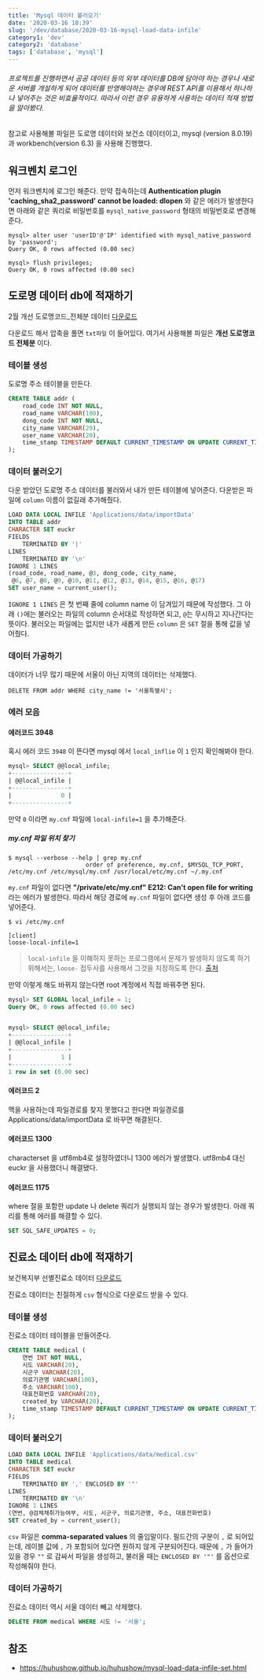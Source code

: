 ```yaml
---
title: 'Mysql 데이터 불러오기'
date: '2020-03-16 18:39'
slug: '/dev/database/2020-03-16-mysql-load-data-infile'
category1: 'dev'
category2: 'database'
tags: ['database', 'mysql']
---
```


###### 프로젝트를 진행하면서 공공 데이터 등의 외부 데이터를 DB에 담아야 하는 경우나 새로운 서버를 개설하게 되어 데이터를 반영해야하는 경우에 REST API를 이용해서 하나하나 넣어주는 것은 비효율적이다. 따라서 이런 경우 유용하게 사용하는 데이터 적재 방법을 알아봤다.

<!-- end -->

참고로 사용해볼 파일은 도로명 데이터와 보건소 데이터이고, mysql (version 8.0.19)과 workbench(version 6.3) 을 사용해 진행했다.



## 워크벤치 로그인

먼저 워크벤치에 로그인 해준다. 만약 접속하는데 **Authentication plugin 'caching_sha2_password' cannot be loaded: dlopen** 와 같은 에러가 발생한다면 아래와 같은 쿼리로 비밀번호를 `mysql_native_password` 형태의 비밀번호로 변경해준다.


```
mysql> alter user 'userID'@'IP' identified with mysql_native_password by 'password';
Query OK, 0 rows affected (0.00 sec)

mysql> flush privileges;
Query OK, 0 rows affected (0.00 sec)
```



## 도로명 데이터 db에 적재하기

2월 개선 도로명코드_전체분 데이터 [다운로드](http://www.juso.go.kr/addrlink/addressBuildDevNew.do?menu=match)

다운로드 해서 압축을 풀면 `txt파일` 이 들어있다. 여기서 사용해볼 파일은 **개선 도로명코드 전체분** 이다. 




### 테이블 생성

도로명 주소 테이블을 만든다.

```sql
CREATE TABLE addr (
	road_code INT NOT NULL,
	road_name VARCHAR(100),
	dong_code INT NOT NULL,
	city_name VARCHAR(20),
	user_name VARCHAR(20),
	time_stamp TIMESTAMP DEFAULT CURRENT_TIMESTAMP ON UPDATE CURRENT_TIMESTAMP
);
```



### 데이터 불러오기

다운 받았던 도로명 주소 데이터를 불러와서 내가 만든 테이블에 넣어준다. 다운받은 파일에 `column` 이름이 없길래 추가해줬다.

```sql
LOAD DATA LOCAL INFILE 'Applications/data/importData'
INTO TABLE addr
CHARACTER SET euckr
FIELDS
	TERMINATED BY '|'
LINES
    TERMINATED BY '\n'
IGNORE 1 LINES
(road_code, road_name, @3, dong_code, city_name,
 @6, @7, @8, @9, @10, @11, @12, @13, @14, @15, @16, @17)
SET user_name = current_user();
```

`IGNORE 1 LINES` 은 첫 번째 줄에 column name 이 담겨있기 때문에 작성했다. 그 아래 `()`에는 불러오는 파일의 column 순서대로 작성하면 되고, `@`는 무시하고 지나간다는 뜻이다. 불러오는 파일에는 없지만 내가 새롭게 만든 `column` 은 `SET` 절을 통해 값을 넣어줬다.



### 데이터 가공하기

데이터가 너무 많기 때문에 서울이 아닌 지역의 데이터는 삭제했다.

```
DELETE FROM addr WHERE city_name != '서울특별시';
```



### 에러 모음

#### 에러코드 3948

혹시 에러 코드 `3948` 이 뜬다면 mysql 에서 `local_inflie` 이 `1` 인지 확인해봐야 한다. 

```sql
mysql> SELECT @@local_infile;
+----------------+
| @@local_infile |
+----------------+
|              0 |
+----------------+
```

만약 `0` 이라면 `my.cnf` 파일에  `local-infile=1` 을 추가해준다.

##### my.cnf 파일 위치 찾기

```
$ mysql --verbose --help | grep my.cnf
                      order of preference, my.cnf, $MYSQL_TCP_PORT,
/etc/my.cnf /etc/mysql/my.cnf /usr/local/etc/my.cnf ~/.my.cnf 
```



`my.cnf` 파일이 없다면 **"/private/etc/my.cnf" E212: Can't open file for writing** 라는 에러가 발생한다. 따라서 해당 경로에 `my.cnf` 파일이 없다면 생성 후 아래 코드를 넣어준다.

```
$ vi /etc/my.cnf 
```

```
[client]
loose-local-infile=1
```

> `local-infile` 을 이해하지 못하는 프로그램에서 문제가 발생하지 않도록 하기 위해서는, `loose-` 접두사를 사용해서 그것을 지정하도록 한다. [출처](http://www.mysqlkorea.com/sub.html?mcode=manual&scode=user&m_no=23143&cat1=1111&cat2=1204&cat3=1240&lang=k)



만약 이렇게 해도 바뀌지 않는다면 root 계정에서 직접 바꿔주면 된다.

```sql
mysql> SET GLOBAL local_infile = 1;
Query OK, 0 rows affected (0.00 sec)


mysql> SELECT @@local_infile;
+----------------+
| @@local_infile |
+----------------+
|              1 |
+----------------+
1 row in set (0.00 sec)
```



#### 에러코드 2

맥을 사용하는데 파일경로를 찾지 못했다고 한다면 파일경로를 Applications/data/importData 로 바꾸면 해결된다.



#### 에러코드 1300

characterset 을 utf8mb4로 설정하였더니 1300 에러가 발생했다. utf8mb4 대신 euckr 을 사용했더니 해결됐다.



#### 에러코드 1175

where 절을 포함한 update 나 delete 쿼리가 실행되지 않는 경우가 발생한다. 아래 쿼리를 통해 에러를 해결할 수 있다.

```sql
SET SQL_SAFE_UPDATES = 0;
```





## 진료소 데이터 db에 적재하기

보건복지부 선별진료소 데이터 [다운로드](https://www.data.go.kr/dataset/15043008/fileData.do)

진료소 데이터는 친절하게 `csv` 형식으로 다운로드 받을 수 있다.



### 테이블 생성

진료소 데이터 테이블을 만들어준다.

```sql
CREATE TABLE medical (
	연번 INT NOT NULL,
	시도 VARCHAR(20),
	시군구 VARCHAR(20),
	의료기관명 VARCHAR(100),
	주소 VARCHAR(100),
    대표전화번호 VARCHAR(20),
    created_by VARCHAR(20),
	time_stamp TIMESTAMP DEFAULT CURRENT_TIMESTAMP ON UPDATE CURRENT_TIMESTAMP
);
```



### 데이터 불러오기

```sql
LOAD DATA LOCAL INFILE 'Applications/data/medical.csv'
INTO TABLE medical
CHARACTER SET euckr
FIELDS
	TERMINATED BY ',' ENCLOSED BY '"'
LINES
    TERMINATED BY '\n'
IGNORE 1 LINES
(연번, @검체채취가능여부, 시도, 시군구, 의료기관명, 주소, 대표전화번호)
SET created_by = current_user();
```

`csv` 파일은 **comma-separated values** 의 줄임말이다. 필드간의 구분이 `,` 로 되어있는데, 레이블 값에 `,` 가 포함되어 있다면 원하지 않게 구분되어진다. 때문에 `,` 가 들어가 있을 경우 `""` 로 감싸서 파일을 생성하고, 불러올 때는 `ENCLOSED BY '"'` 를 옵션으로 작성해줘야 한다.



### 데이터 가공하기

진료소 데이터 역시 서울 데이터 빼고 삭제했다.

```sql
DELETE FROM medical WHERE 시도 != '서울';
```



## 참조

- https://huhushow.github.io/huhushow/mysql-load-data-infile-set.html